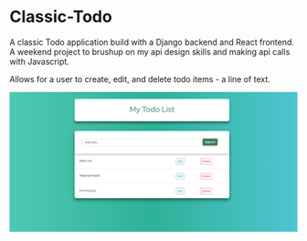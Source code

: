 # Classic-Todo

A classic Todo application build with a Django backend and React frontend. A weekend project to brushup on my api design skills and making api calls with Javascript. 

Allows for a user to create, edit, and delete todo items - a line of text.  

![Screenshot](./snippet.PNG)
